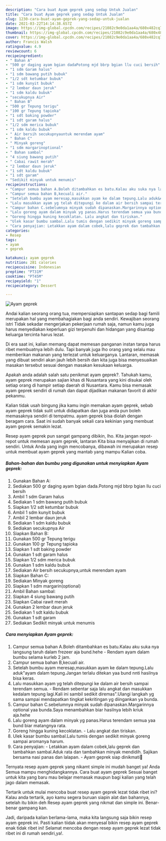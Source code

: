 ```yaml
---
description: "Cara buat Ayam geprek yang sedap Untuk Jualan"
title: "Cara buat Ayam geprek yang sedap Untuk Jualan"
slug: 1230-cara-buat-ayam-geprek-yang-sedap-untuk-jualan
date: 2021-03-22T14:14:38.657Z
image: https://img-global.cpcdn.com/recipes/21082c9e0da1aa4a/680x482cq70/ayam-geprek-foto-resep-utama.jpg
thumbnail: https://img-global.cpcdn.com/recipes/21082c9e0da1aa4a/680x482cq70/ayam-geprek-foto-resep-utama.jpg
cover: https://img-global.cpcdn.com/recipes/21082c9e0da1aa4a/680x482cq70/ayam-geprek-foto-resep-utama.jpg
author: Francis Walsh
ratingvalue: 4.9
reviewcount: 6
recipeingredient:
- " Bahan A"
- "500 gr daging ayam bgian dadaPotong mjd bbrp bgian llu cuci bersih"
- "1 sdm Garam halus"
- "1 sdm bawang putih bubuk"
- "1/2 sdt ketumbar bubuk"
- "1 sdm kunyit bubuk"
- "2 lembar daun jeruk"
- "1 sdm kaldu bubuk"
- "secukupnya Air"
- " Bahan B"
- "500 gr Tepung terigu"
- "100 gr Tepung tapioka"
- "1 sdt baking powder"
- "1 sdt garam halus"
- "1/2 sdm merica bubuk"
- "1 sdm kaldu bubuk"
- " Air bersih secukupnyauntuk merendam ayam"
- " Bahan C"
- " Minyak goreng"
- "1 sdm margarinoptional"
- " Bahan sambal"
- "4 siung bawang putih"
- " Cabai rawit merah"
- "2 lembar daun jeruk"
- "1 sdt kaldu bubuk"
- "1 sdt garam"
- "Sedikit minyak untuk menumis"
recipeinstructions:
- "Campur semua bahan A.Boleh ditambahkan es batu.Kalau aku suka nya langsung taruh dalam frezeer aja bund.hehe Rendam ayam dalam bumbu selama kurleb 2 jam."
- "Campur semua bahan B,kecuali air."
- "Setelah bumbu ayam meresap,masukkan ayam ke dalam tepung.Lalu aduk&#34;ayam dalam tepung.Jangan terlalu ditekan yaa bund nnti hasilnya bisa keras."
- "Lalu masukkan ayam yg telah ditepungi ke dalam air bersih sampai terendam semua. Rendam sebentar saja lalu angkat dan masukkan kedalam tepung lagi.Kali ini sambil sedikit diremas&#34;.Ulangi langkah yg sama sampai mendapatkan tingkat kekritingan yg diingankan ya bunda."
- "Campur bahan C.sebelumnya minyak sudah dipanaskan.Margarinnya optional yaa bunda.Saya menambahkan biar hasilnya lebih kriuk aja.hehe"
- "Lalu goreng ayam dalam minyak yg panas.Harus terendam semua yaa bund biar matangnya rata."
- "Goreng hingga kuning kecoklatan. Lalu angkat dan tiriskan."
- "Ulek kasar bumbu sambal.Lalu tumis dengan sedikit minyak goreng sampai aromanya harum."
- "Cara penyajian: Letakkan ayam dalam cobek,lalu geprek dan tambahkan sambal.Aduk rata dan tambahkan minyak mendidih. Sajikan bersama nasi panas dan lalapan. Ayam geprek siap dinikmati🤤"
categories:
- Resep
tags:
- ayam
- geprek

katakunci: ayam geprek 
nutrition: 281 calories
recipecuisine: Indonesian
preptime: "PT31M"
cooktime: "PT45M"
recipeyield: "1"
recipecategory: Dessert

---
```



![Ayam geprek](https://img-global.cpcdn.com/recipes/21082c9e0da1aa4a/680x482cq70/ayam-geprek-foto-resep-utama.jpg)

Andai kalian seorang orang tua, mempersiapkan santapan sedap bagi famili merupakan hal yang membahagiakan bagi anda sendiri. Kewajiban seorang istri Tidak sekadar mengerjakan pekerjaan rumah saja, namun kamu juga harus menyediakan keperluan gizi terpenuhi dan hidangan yang disantap keluarga tercinta harus lezat.

Di era  saat ini, kalian memang dapat memesan panganan instan tanpa harus ribet membuatnya lebih dulu. Tapi banyak juga lho orang yang selalu mau memberikan makanan yang terlezat untuk keluarganya. Lantaran, memasak yang dibuat sendiri akan jauh lebih bersih dan kita juga bisa menyesuaikan masakan tersebut sesuai dengan masakan kesukaan keluarga. 



Apakah anda adalah salah satu penikmat ayam geprek?. Tahukah kamu, ayam geprek merupakan sajian khas di Nusantara yang kini disukai oleh setiap orang di hampir setiap daerah di Nusantara. Kamu bisa memasak ayam geprek sendiri di rumah dan dapat dijadikan makanan favorit di akhir pekanmu.

Kalian tidak usah bingung jika kamu ingin memakan ayam geprek, sebab ayam geprek tidak sulit untuk didapatkan dan juga anda pun boleh memasaknya sendiri di tempatmu. ayam geprek bisa diolah dengan beragam cara. Saat ini sudah banyak sekali cara kekinian yang membuat ayam geprek semakin lezat.

Resep ayam geprek pun sangat gampang dibikin, lho. Kita jangan repot-repot untuk memesan ayam geprek, lantaran Kita bisa menyajikan di rumah sendiri. Untuk Anda yang ingin mencobanya, dibawah ini merupakan resep untuk membuat ayam geprek yang mantab yang mampu Kalian coba.

<!--inarticleads1-->

##### Bahan-bahan dan bumbu yang digunakan untuk menyiapkan Ayam geprek:

1. Gunakan  Bahan A:
1. Sediakan 500 gr daging ayam bgian dada.Potong mjd bbrp bgian llu cuci bersih
1. Ambil 1 sdm Garam halus
1. Sediakan 1 sdm bawang putih bubuk
1. Siapkan 1/2 sdt ketumbar bubuk
1. Ambil 1 sdm kunyit bubuk
1. Ambil 2 lembar daun jeruk
1. Sediakan 1 sdm kaldu bubuk
1. Sediakan secukupnya Air
1. Siapkan  Bahan B:
1. Gunakan 500 gr Tepung terigu
1. Gunakan 100 gr Tepung tapioka
1. Siapkan 1 sdt baking powder
1. Gunakan 1 sdt garam halus
1. Siapkan 1/2 sdm merica bubuk
1. Gunakan 1 sdm kaldu bubuk
1. Sediakan  Air bersih secukupnya,untuk merendam ayam
1. Siapkan  Bahan C:
1. Sediakan  Minyak goreng
1. Siapkan 1 sdm margarin(optional)
1. Ambil  Bahan sambal:
1. Siapkan 4 siung bawang putih
1. Siapkan  Cabai rawit merah
1. Gunakan 2 lembar daun jeruk
1. Sediakan 1 sdt kaldu bubuk
1. Gunakan 1 sdt garam
1. Sediakan Sedikit minyak untuk menumis




<!--inarticleads2-->

##### Cara menyiapkan Ayam geprek:

1. Campur semua bahan A.Boleh ditambahkan es batu.Kalau aku suka nya langsung taruh dalam frezeer aja bund.hehe - Rendam ayam dalam bumbu selama kurleb 2 jam.
1. Campur semua bahan B,kecuali air.
1. Setelah bumbu ayam meresap,masukkan ayam ke dalam tepung.Lalu aduk&#34;ayam dalam tepung.Jangan terlalu ditekan yaa bund nnti hasilnya bisa keras.
1. Lalu masukkan ayam yg telah ditepungi ke dalam air bersih sampai terendam semua. - Rendam sebentar saja lalu angkat dan masukkan kedalam tepung lagi.Kali ini sambil sedikit diremas&#34;.Ulangi langkah yg sama sampai mendapatkan tingkat kekritingan yg diingankan ya bunda.
1. Campur bahan C.sebelumnya minyak sudah dipanaskan.Margarinnya optional yaa bunda.Saya menambahkan biar hasilnya lebih kriuk aja.hehe
1. Lalu goreng ayam dalam minyak yg panas.Harus terendam semua yaa bund biar matangnya rata.
1. Goreng hingga kuning kecoklatan. - Lalu angkat dan tiriskan.
1. Ulek kasar bumbu sambal.Lalu tumis dengan sedikit minyak goreng sampai aromanya harum.
1. Cara penyajian: - Letakkan ayam dalam cobek,lalu geprek dan tambahkan sambal.Aduk rata dan tambahkan minyak mendidih. Sajikan bersama nasi panas dan lalapan. - Ayam geprek siap dinikmati🤤




Ternyata resep ayam geprek yang nikamt simple ini mudah banget ya! Anda Semua mampu menghidangkannya. Cara buat ayam geprek Sesuai banget untuk kita yang baru mau belajar memasak maupun bagi kalian yang telah jago dalam memasak.

Tertarik untuk mulai mencoba buat resep ayam geprek lezat tidak ribet ini? Kalau anda tertarik, ayo kamu segera buruan siapin alat dan bahannya, setelah itu bikin deh Resep ayam geprek yang nikmat dan simple ini. Benar-benar gampang kan. 

Jadi, daripada kalian berlama-lama, maka kita langsung saja bikin resep ayam geprek ini. Pasti kalian tiidak akan menyesal bikin resep ayam geprek enak tidak ribet ini! Selamat mencoba dengan resep ayam geprek lezat tidak ribet ini di rumah sendiri,ya!.

